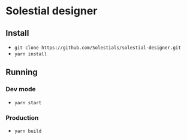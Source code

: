 # Solestial designer

## Install
* `git clone https://github.com/Solestials/solestial-designer.git`
* `yarn install`

## Running

### Dev mode
* `yarn start`

### Production
* `yarn build`

